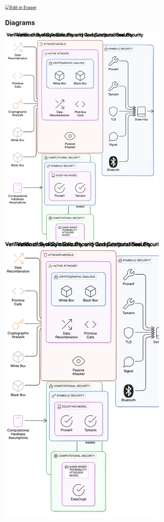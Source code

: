 <p><a target="_blank" href="https://app.eraser.io/workspace/0GsZ2GmwezWGEXd2AqN8" id="edit-in-eraser-github-link"><img alt="Edit in Eraser" src="https://firebasestorage.googleapis.com/v0/b/second-petal-295822.appspot.com/o/images%2Fgithub%2FOpen%20in%20Eraser.svg?alt=media&amp;token=968381c8-a7e7-472a-8ed6-4a6626da5501"></a></p>




<!-- eraser-additional-content -->
## Diagrams
<!-- eraser-additional-files -->
<a href="/Ji-YH2024/CAC-DLS-Verification of Symbolic Security and Computational Security-1.eraserdiagram" data-element-id="cvE5X_lAc-UmZwP-0j8pU"><img src="/.eraser/0GsZ2GmwezWGEXd2AqN8___MLcnuqiMBzUCptOlkksZrtqRQO53___---diagram----6eb60180ee1ad1b8e1720b172087a6e4-Verification-of-Symbolic-Security-and-Computational-Security.png" alt="" data-element-id="cvE5X_lAc-UmZwP-0j8pU" /></a>
<a href="/Ji-YH2024/CAC-DLS-Verification of Symbolic Security and Computational Security-2.eraserdiagram" data-element-id="AvOXG8TxSIry_gLDoKgF0"><img src="/.eraser/0GsZ2GmwezWGEXd2AqN8___MLcnuqiMBzUCptOlkksZrtqRQO53___---diagram----eb7629371fcf8a900b0c9066b88b56c8-Verification-of-Symbolic-Security-and-Computational-Security.png" alt="" data-element-id="AvOXG8TxSIry_gLDoKgF0" /></a>
<!-- end-eraser-additional-files -->
<!-- end-eraser-additional-content -->
<!--- Eraser file: https://app.eraser.io/workspace/0GsZ2GmwezWGEXd2AqN8 --->